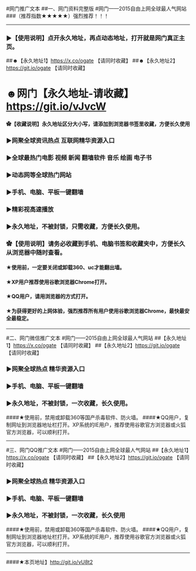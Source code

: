 #网门推广文本
##一、网门资料完整版
#网门——2015自由上网全球最人气网站
###（推荐指数★★★★★）强烈推荐！！！
***
### ►【使用说明】点开永久地址，再点动态地址，打开就是网门真正主页。
##☻【永久地址1】https://x.co/ogate 【请同时收藏】
##☻【永久地址2】https://git.io/ogate 【请同时收藏】
# ☻网门【永久地址-请收藏】https://git.io/vJvcW
#### ✿【收藏说明】永久地址区分大小写，请添加到浏览器书签里收藏，方便长久使用
### ►网聚全球资讯热点 互联网精华资源入口
### ►全球最热门电影 视频 新闻 翻墙软件 音乐 绘画 电子书
### ►动态网等全球热门网站
### ►手机、电脑、平板一键翻墙
### ►精彩视高速播放
### ►永久地址，不被封锁，只需收藏，方便长久使用。

### ✿【使用说明】请务必收藏到手机、电脑书签和收藏夹中，方便长久从浏览器中随时查看。
#### ★使用前，一定要关闭或卸载360、uc才能翻出墙。
#### ★XP用户推荐使用谷歌浏览器Chrome打开。
#### ★QQ用户，请用浏览器的方式打开。
#### ★为获得更好的上网体验，强烈推荐所有用户使用谷歌浏览器Chrome，最快最安全最稳定。 

***
#二、网门微信推广文本
#网门——2015自由上网全球最人气网站
##【永久地址1】https://x.co/ogate 【请同时收藏】
##【永久地址2】https://git.io/ogate 【请同时收藏】
### ►网聚全球热点 精华资源入口
### ►手机、电脑、平板一键翻墙
### ►永久地址，不被封锁，一次收藏，长久使用。
####★使用前，禁用或卸载360等国产杀毒软件、防火墙。
####★QQ用户，复制网址到浏览器地址栏打开。XP系统的IE用户，推荐使用谷歌官方浏览器或火狐官方浏览器，可以顺利打开。

***
#三、网门QQ推广文本
#网门——2015自由上网全球最人气网站
##【永久地址1】https://x.co/ogate 【请同时收藏】
##【永久地址2】https://git.io/ogate 【请同时收藏】
### ►网聚全球热点 精华资源入口
### ►手机、电脑、平板一键翻墙
### ►永久地址，不被封锁，一次收藏，长久使用
####★使用前，禁用或卸载360等国产杀毒软件、防火墙。
####★QQ用户，复制网址到浏览器地址栏打开。XP系统的IE用户，推荐使用谷歌官方浏览器或火狐官方浏览器，可以顺利打开。
***
####★本页地址】http://git.io/vU8t2 




